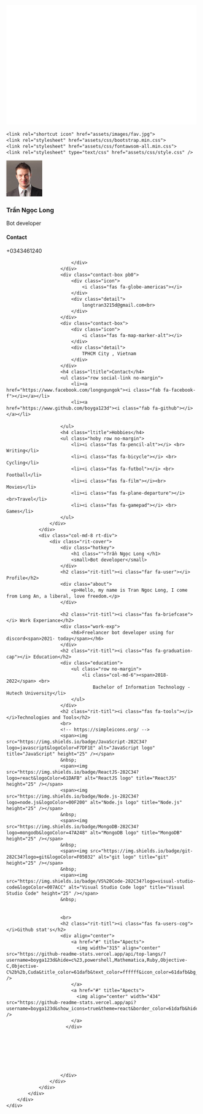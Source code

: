 <a href="#" target="_blank">
    <img src="svg/trungquandev.svg" width="1080px" alt="Click to see the source" />
</a>
<!doctype html>
<html lang="en">
<head>
    <meta charset="utf-8">
    <meta name="viewport" content="width=device-width, initial-scale=1, shrink-to-fit=no">
    <title> Trần Ngọc Long's Curriculum vitae</title>

    <link rel="shortcut icon" href="assets/images/fav.jpg">
    <link rel="stylesheet" href="assets/css/bootstrap.min.css">
    <link rel="stylesheet" href="assets/css/fontawsom-all.min.css">
    <link rel="stylesheet" type="text/css" href="assets/css/style.css" />
</head>

<body>
    <div class="container-fluid overcover">
        <div class="container profile-box">
            <div class="row">
                <div class="col-md-4 left-co">
                    <div class="left-side">
                        <div class="profile-info">
                            <img src="assets/images/profile.jpg" alt="">
                            <h3>Trần Ngọc Long</h3>
                            <span>Bot developer</span>
                        </div>
                        <h4 class="ltitle">Contact</h4>
                        <div class="contact-box pb0">
                            <div class="icon">
                                <i class="fas fa-phone"></i>
                            </div>
                            <div class="detail">
                                +0343461240
                        
                            </div>
                        </div>
                        <div class="contact-box pb0">
                            <div class="icon">
                                <i class="fas fa-globe-americas"></i>
                            </div>
                            <div class="detail">
                                longtran3215d@gmail.com<br>                                
                            </div>
                        </div>
                        <div class="contact-box">
                            <div class="icon">
                                <i class="fas fa-map-marker-alt"></i>
                            </div>
                            <div class="detail">
                                TPHCM City , Vietnam
                            </div>
                        </div>
                        <h4 class="ltitle">Contact</h4>
                        <ul class="row social-link no-margin">
                            <li><a href="https://www.facebook.com/longngungok"><i class="fab fa-facebook-f"></i></a></li>
                            <li><a href="https://www.github.com/boyga123d"><i class="fab fa-github"></i></a></li>
                            
                        </ul>
                        <h4 class="ltitle">Hobbies</h4>
                        <ul class="hoby row no-margin">
                            <li><i class="fas fa-pencil-alt"></i> <br> Writing</li>
                            <li><i class="fas fa-bicycle"></i> <br> Cycling</li>
                            <li><i class="fas fa-futbol"></i> <br> Football</li>
                            <li><i class="fas fa-film"></i><br> Movies</li>
                            <li><i class="fas fa-plane-departure"></i> <br>Travel</li>
                            <li><i class="fas fa-gamepad"></i> <br> Games</li>
                        </ul>
                    </div>
                </div>
                <div class="col-md-8 rt-div">
                    <div class="rit-cover">
                        <div class="hotkey">
                            <h1 class="">Trần Ngọc Long </h1>
                            <small>Bot developer</small>
                        </div>
                        <h2 class="rit-titl"><i class="far fa-user"></i> Profile</h2>
                        <div class="about">
                            <p>Hello, my name is Tran Ngoc Long, I come from Long An, a liberal, love freedom.</p>
                        </div>

                        <h2 class="rit-titl"><i class="fas fa-briefcase"></i> Work Experiance</h2>
                        <div class="work-exp">
                            <h6>Freelancer bot developer using for discord<span>2021- today</span></h6>
                        </div>
                        <h2 class="rit-titl"><i class="fas fa-graduation-cap"></i> Education</h2>
                        <div class="education">
                            <ul class="row no-margin">
                                <li class="col-md-6"><span>2018-2022</span> <br>
                                    Bachelor of Information Technology - Hutech University</li>
                            </ul>
                        </div>
                        <h2 class="rit-titl"><i class="fas fa-tools"></i></i>Technologies and Tools</h2>
                        <br>
                        <!-- https://simpleicons.org/ -->
                        <span><img src="https://img.shields.io/badge/JavaScript-282C34?logo=javascript&logoColor=F7DF1E" alt="JavaScript logo" title="JavaScript" height="25" /></span>
                        &nbsp;
                        <span><img src="https://img.shields.io/badge/ReactJS-282C34?logo=react&logoColor=61DAFB" alt="ReactJS logo" title="ReactJS" height="25" /></span>
                        <span><img src="https://img.shields.io/badge/Node.js-282C34?logo=node.js&logoColor=00F200" alt="Node.js logo" title="Node.js" height="25" /></span>
                        &nbsp;
                        <span><img src="https://img.shields.io/badge/MongoDB-282C34?logo=mongodb&logoColor=47A248" alt="MongoDB logo" title="MongoDB" height="25" /></span>
                        &nbsp;
                        <span><img src="https://img.shields.io/badge/git-282C34?logo=git&logoColor=F05032" alt="git logo" title="git" height="25" /></span>
                        &nbsp;
                        <span><img src="https://img.shields.io/badge/VS%20Code-282C34?logo=visual-studio-code&logoColor=007ACC" alt="Visual Studio Code logo" title="Visual Studio Code" height="25" /></span>
                        &nbsp;


                        <br>
                        <h2 class="rit-titl"><i class="fas fa-users-cog"></i>Github stat's</h2>
                        <div align="center">
                            <a href="#" title="Apects">
                              <img width="315" align="center" src="https://github-readme-stats.vercel.app/api/top-langs/?username=boyga123d&hide=c%23,powershell,Mathematica,Ruby,Objective-C,Objective-C%2b%2b,Cuda&title_color=61dafb&text_color=ffffff&icon_color=61dafb&bg_color=20232a&langs_count=8&layout=compact&border_color=61dafb&hide_border=true" />
                            </a>
                            <a href="#" title="Apects">
                              <img align="center" width="434" src="https://github-readme-stats.vercel.app/api?username=boyga123d&show_icons=true&theme=react&border_color=61dafb&hide_border=true" />
                            </a>
                          </div>







                        </div>
                    </div>
                </div>
            </div>
        </div>
    </div>
</body>

<script src="assets/js/jquery-3.2.1.min.js"></script>
<script src="assets/js/popper.min.js"></script>
<script src="assets/js/bootstrap.min.js"></script>
<script src="assets/js/script.js"></script>


</html>
